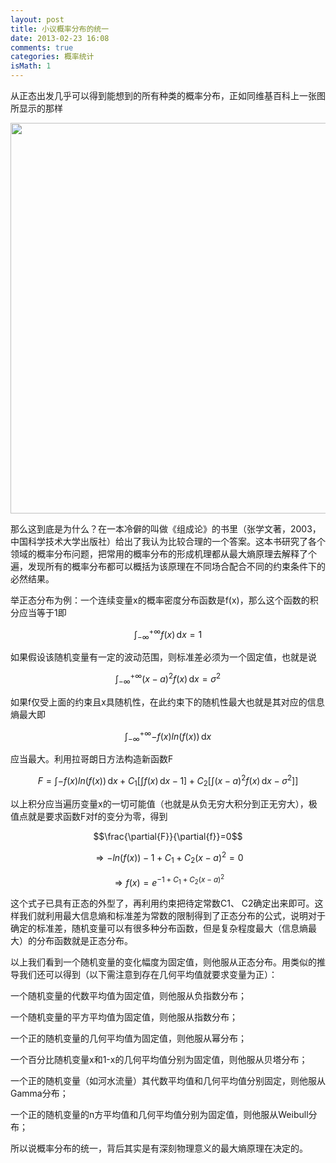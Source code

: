 ```yaml
---
layout: post
title: 小议概率分布的统一
date: 2013-02-23 16:08
comments: true
categories: 概率统计
isMath: 1
---
```

从正态出发几乎可以得到能想到的所有种类的概率分布，正如同维基百科上一张图所显示的那样

<img class="alignnone" alt="" src="http://upload.wikimedia.org/wikipedia/commons/6/69/Relationships_among_some_of_univariate_probability_distributions.jpg" width="1183" height="625" />

那么这到底是为什么？在一本冷僻的叫做《组成论》的书里（张学文著，2003，中国科学技术大学出版社）给出了我认为比较合理的一个答案。这本书研究了各个领域的概率分布问题，把常用的概率分布的形成机理都从最大熵原理去解释了个遍，发现所有的概率分布都可以概括为该原理在不同场合配合不同的约束条件下的必然结果。

举正态分布为例：一个连续变量x的概率密度分布函数是f(x)，那么这个函数的积分应当等于1即

$${\int_{-\infty}^{+\infty}{f(x)}\,\mathrm{d}x=1}$$

如果假设该随机变量有一定的波动范围，则标准差必须为一个固定值，也就是说

$${\int_{-\infty}^{+\infty}{(x-a)^2f(x)}\,\mathrm{d}x=\sigma^2}$$

如果f仅受上面的约束且x具随机性，在此约束下的随机性最大也就是其对应的信息熵最大即

$${\int_{-\infty}^{+\infty}{-f(x)ln(f(x))}\,\mathrm{d}x}$$

应当最大。利用拉哥朗日方法构造新函数F

$$F={\int{-f(x)ln(f(x))}\,\mathrm{d}x}+C_1[{\int{f(x)}\,\mathrm{d}x}-1]+C_2[{\int{(x-a)^2f(x)}\,\mathrm{d}x}-\sigma^2]]$$

以上积分应当遍历变量x的一切可能值（也就是从负无穷大积分到正无穷大），极值点就是要求函数F对f的变分为零，得到

$$\frac{\partial{F}}{\partial{f}}=0$$

$$\Rightarrow{-ln(f(x))-1+C_1+C_2(x-a)^2=0}$$

$$\Rightarrow{f(x)=e^{-1+C_1+C_2(x-a)^2}}$$

这个式子已具有正态的外型了，再利用约束把待定常数C1、 C2确定出来即可。这样我们就利用最大信息熵和标准差为常数的限制得到了正态分布的公式，说明对于确定的标准差，随机变量可以有很多种分布函数，但是复杂程度最大（信息熵最大）的分布函数就是正态分布。

以上我们看到一个随机变量的变化幅度为固定值，则他服从正态分布。用类似的推导我们还可以得到（以下需注意到存在几何平均值就要求变量为正）：

一个随机变量的代数平均值为固定值，则他服从负指数分布；

一个随机变量的平方平均值为固定值，则他服从指数分布；

一个正的随机变量的几何平均值为固定值，则他服从幂分布；

一个百分比随机变量x和1-x的几何平均值分别为固定值，则他服从贝塔分布；

一个正的随机变量（如河水流量）其代数平均值和几何平均值分别固定，则他服从Gamma分布；

一个正的随机变量的n方平均值和几何平均值分别为固定值，则他服从Weibull分布；

所以说概率分布的统一，背后其实是有深刻物理意义的最大熵原理在决定的。
